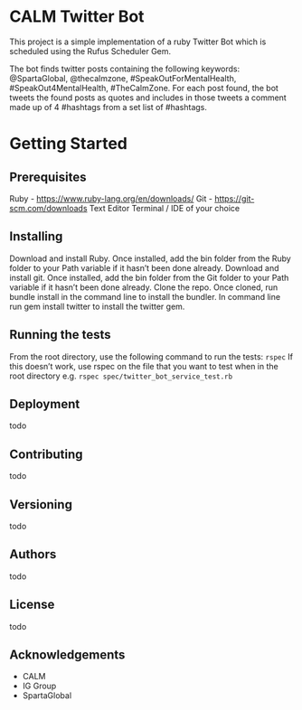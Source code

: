 # CALM Twitter Bot

This project is a simple implementation of a ruby Twitter Bot which is scheduled using the Rufus Scheduler Gem.

The bot finds twitter posts containing the following keywords: @SpartaGlobal, @thecalmzone, #SpeakOutForMentalHealth, #SpeakOut4MentalHealth, #TheCalmZone. For each post found, the bot tweets the found posts as quotes and includes in those tweets a comment made up of 4 #hashtags from a set list of #hashtags.


# Getting Started

## Prerequisites

Ruby - https://www.ruby-lang.org/en/downloads/
Git - https://git-scm.com/downloads
Text Editor
Terminal / IDE of your choice

## Installing

Download and install Ruby.
Once installed, add the bin folder from the Ruby folder to your Path variable if it hasn’t been done already.
Download and install git.
Once installed, add the bin folder from the Git folder to your Path variable if it hasn’t been done already.
Clone the repo.
Once cloned, run bundle install in the command line to install the bundler.
In command line run gem install twitter to install the twitter gem.

## Running the tests

From the root directory, use the following command to run the tests: `rspec`
If this doesn’t work, use rspec on the file that you want to test when in the root directory
e.g. `rspec spec/twitter_bot_service_test.rb`

## Deployment
todo

## Contributing
todo

## Versioning
todo

## Authors
todo

## License
todo

## Acknowledgements
- CALM
- IG Group
- SpartaGlobal
